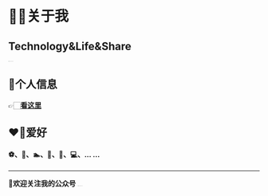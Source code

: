 ﻿# 🏃🏻关于我
## Technology&Life&Share
<img src="http://dxsn-1300740068.cos.ap-nanjing.myqcloud.com/2021-12-12-21639293082_.pic.jpg" alt="image-20200410104030284" style="zoom:5%;" />

## 📜个人信息
👉🏻**[看这里](https://github.com/dongxishaonian)**

## ❤️‍🔥爱好
#### ⚽️、🏀、🏊‍、🎤、📖、💻、... ...

---
**👋欢迎关注我的公众号**
<img src="http://dxsn-1300740068.cos.ap-nanjing.myqcloud.com/2021-12-11-112520.jpg" alt="image-20200410104030284" style="zoom:5%;" />



